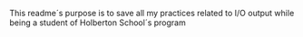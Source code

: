 This readme´s purpose is to save all my practices related to I/O output while being a student of Holberton School´s program
